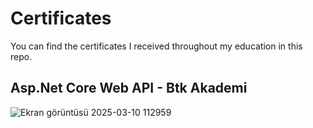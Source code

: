 # Certificates
You can find the certificates I received throughout my education in this repo.
## Asp.Net Core Web API - Btk Akademi
![Ekran görüntüsü 2025-03-10 112959](https://github.com/user-attachments/assets/70e24ab0-2527-40f1-b533-e1c0e288543e)

